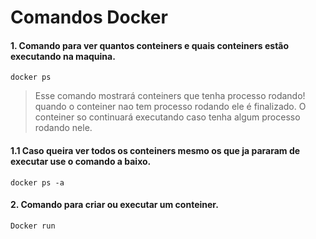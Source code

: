 # Comandos Docker 

#### 1. Comando para ver quantos conteiners e quais conteiners estão executando na maquina.

```
docker ps
```
> Esse comando mostrará conteiners que tenha processo rodando! quando o conteiner nao tem processo rodando ele é finalizado.
> O conteiner so continuará executando caso tenha algum processo rodando nele.

#### 1.1 Caso queira ver todos os conteiners mesmo os que ja pararam de executar use o comando a baixo.

```
docker ps -a
```
#### 2. Comando para criar ou executar um conteiner.

```
Docker run
```

